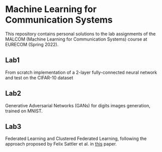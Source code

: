 # Machine Learning for Communication Systems

This repository contains personal solutions to the lab assignments of the MALCOM
(Machine Learning for Communication Systems) course at EURECOM (Spring 2022).

## Lab1
From scratch implementation of a 2-layer fully-connected neural network and test on the CIFAR-10 dataset

## Lab2
Generative Adversarial Networks (GANs) for digits images generation, trained on MNIST.

## Lab3
Federated Learning and Clustered Federated Learning, following the approach proposed by Felix Sattler et al. in [this](https://arxiv.org/abs/1910.01991) paper. 
